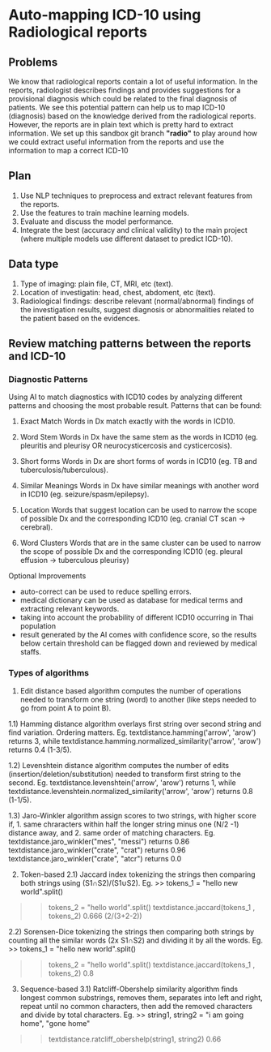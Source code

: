 # Auto-mapping ICD-10 using Radiological reports

## Problems
We know that radiological reports contain a lot of useful information. In the reports, radiologist describes findings and provides suggestions for a provisional diagnosis which could be related to the final diagnosis of patients. We see this potential pattern can help us to map ICD-10 (diagnosis) based on the knowledge derived from the radiological reports. However, the reports are in plain text which is pretty hard to extract information. We set up this sandbox git branch **"radio"** to play around how we could extract useful information from the reports and use the information to map a correct ICD-10

## Plan
1. Use NLP techniques to preprocess and extract relevant features from the reports.
2. Use the features to train machine learning models.
3. Evaluate and discuss the model performance.
4. Integrate the best (accuracy and clinical validity) to the main project (where multiple models use different dataset to predict ICD-10).

## Data type
1. Type of imaging: plain file, CT, MRI, etc (text).
2. Location of investigatin: head, chest, abdoment, etc (text).
3. Radiological findings: describe relevant (normal/abnormal) findings of the investigation results, suggest diagnosis or abnormalities related to the patient based on the evidences.

## Review matching patterns between the reports and ICD-10
### Diagnostic Patterns
Using AI to match diagnostics with ICD10 codes by analyzing different patterns and choosing the most probable result.
Patterns that can be found:

1. Exact Match
Words in Dx match exactly with the words in ICD10.

2. Word Stem
Words in Dx have the same stem as the words in ICD10 (eg. pleuritis and pleurisy OR neurocysticercosis and cysticercosis).

3. Short forms
Words in Dx are short forms of words in ICD10 (eg. TB and tuberculosis/tuberculous).

4. Similar Meanings
Words in Dx have similar meanings with another word in ICD10 (eg. seizure/spasm/epilepsy).

5. Location
Words that suggest location can be used to narrow the scope of possible Dx and the corresponding ICD10 (eg. cranial CT scan → cerebral).

6. Word Clusters
Words that are in the same cluster can be used to narrow the scope of possible Dx and the corresponding ICD10 (eg. pleural effusion → tuberculous pleurisy)

Optional Improvements
- auto-correct can be used to reduce spelling errors.
- medical dictionary can be used as database for medical terms and extracting relevant keywords.
- taking into account the probability of different ICD10 occurring in Thai population
- result generated by the AI comes with confidence score, so the results below certain threshold can be flagged down and reviewed by medical staffs.

### Types of algorithms
1. Edit distance based
algorithm computes the number of operations needed to transform one string (word) to another (like steps needed to go from point A to point B).

1.1) Hamming distance
algorithm overlays first string over second string and find variation. Ordering matters.
Eg. textdistance.hamming('arrow', 'arow') returns 3, while textdistance.hamming.normalized_similarity('arrow', 'arow') returns 0.4 (1-3/5).

1.2) Levenshtein distance
algorithm computes the number of edits (insertion/deletion/substitution) needed to transform first string to the second.
Eg. textdistance.levenshtein('arrow', 'arow') returns 1, while textdistance.levenshtein.normalized_similarity('arrow', 'arow') returns 0.8 (1-1/5).

1.3) Jaro-Winkler
algorithm assign scores to two strings, with higher score if, 1. same chraracters within half the longer string minus one (N/2 -1) distance away, and 2. same order of matching characters.
Eg. textdistance.jaro_winkler("mes", "messi") returns 0.86
textdistance.jaro_winkler("crate", "crat") returns 0.96
textdistance.jaro_winkler("crate", "atcr") returns 0.0

2. Token-based
2.1) Jaccard index
tokenizing the strings then comparing both strings using (S1∩S2)/(S1∪S2).
Eg. >> tokens_1 = "hello new world".split()
>> tokens_2 = "hello world".split()
>> textdistance.jaccard(tokens_1 , tokens_2)
0.666 (2/(3+2-2))

2.2) Sorensen-Dice
tokenizing the strings then comparing both strings by counting all the similar words (2x S1∩S2) and dividing it by all the words.
Eg. >> tokens_1 = "hello new world".split()
>> tokens_2 = "hello world".split()
>> textdistance.jaccard(tokens_1 , tokens_2)
0.8

3. Sequence-based
3.1) Ratcliff-Obershelp similarity
algorithm finds longest common substrings, removes them, separates into left and right, repeat until no common characters, then add the removed characters and divide by total characters.
Eg. >> string1, string2 = "i am going home", "gone home"
>> textdistance.ratcliff_obershelp(string1, string2)
0.66
